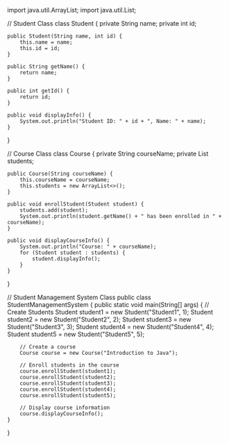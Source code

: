 import java.util.ArrayList;
import java.util.List;

// Student Class
class Student {
    private String name;
    private int id;

    public Student(String name, int id) {
        this.name = name;
        this.id = id;
    }

    public String getName() {
        return name;
    }

    public int getId() {
        return id;
    }

    public void displayInfo() {
        System.out.println("Student ID: " + id + ", Name: " + name);
    }
}

// Course Class
class Course {
    private String courseName;
    private List<Student> students;

    public Course(String courseName) {
        this.courseName = courseName;
        this.students = new ArrayList<>();
    }

    public void enrollStudent(Student student) {
        students.add(student);
        System.out.println(student.getName() + " has been enrolled in " + courseName);
    }

    public void displayCourseInfo() {
        System.out.println("Course: " + courseName);
        for (Student student : students) {
            student.displayInfo();
        }
    }
}

// Student Management System Class
public class StudentManagementSystem {
    public static void main(String[] args) {
        // Create Students
        Student student1 = new Student("Student1", 1);
        Student student2 = new Student("Student2", 2);
        Student student3 = new Student("Student3", 3);
        Student student4 = new Student("Student4", 4);
        Student student5 = new Student("Student5", 5);

        // Create a course
        Course course = new Course("Introduction to Java");

        // Enroll students in the course
        course.enrollStudent(student1);
        course.enrollStudent(student2);
        course.enrollStudent(student3);
        course.enrollStudent(student4);
        course.enrollStudent(student5);

        // Display course information
        course.displayCourseInfo();
    }
}
